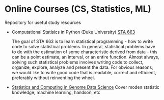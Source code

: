 # Online Courses (CS, Statistics, ML)
Repository for useful study resources

* Computational Statisics in Python (Duke University) [STA 663](http://people.duke.edu/~ccc14/sta-663-2017/)
  
  The goal of STA 663 is to learn statistical programming - how to write code to solve statistical problems. In general, statistical problems have to do with the estimation of some characteristic derived from data - this can be a point estimate, an interval, or an entire function. Almost always, solving such statistical problems involves writing code to collect, organize, explore, analyze and present the data. For obvious reasons, we would like to write good code that is readable, correct and efficient, preferably without reinventing the wheel.

* [Statistics and Computing in Genome Data Science](https://www.huber.embl.de/users/msmith/csama2019/materials/)
Cover moden statistic knowledge, machine learning, handson, etc
